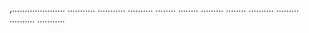 ,.....................
...........
...........
..........
........
........
.........
........
..........
.........
..........
...........
